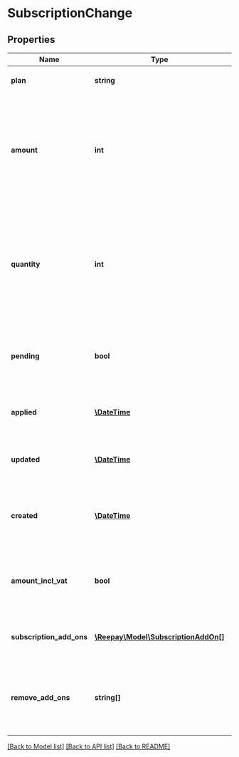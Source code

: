 # SubscriptionChange

## Properties
Name | Type | Description | Notes
------------ | ------------- | ------------- | -------------
**plan** | **string** | The handle of the plan to change to | [optional] 
**amount** | **int** | Optional custom per quantity plan price. If provided the plan price billed for each billing period will be overridden by this price. | [optional] 
**quantity** | **int** | Optional quantity of the plan product for this subscription. If not provided the default is the default plan quantity defined for the plan. | [optional] 
**pending** | **bool** | Whether this is a pending change at next renewal, or it has been applied | 
**applied** | [**\DateTime**](\DateTime.md) | If defined the change was applied on this date and time | [optional] 
**updated** | [**\DateTime**](\DateTime.md) | Date and time of update of pending change | [optional] 
**created** | [**\DateTime**](\DateTime.md) | Date when the change was created. In [ISO-8601](http://en.wikipedia.org/wiki/ISO_8601) extended offset date-time format. | 
**amount_incl_vat** | **bool** | Whether the optional amount is including VAT. Defaults to true. | [optional] 
**subscription_add_ons** | [**\Reepay\Model\SubscriptionAddOn[]**](SubscriptionAddOn.md) | List of subscription add-ons to create in change | [optional] 
**remove_add_ons** | **string[]** | Subscription add-ons to remove from subscription by subscription add-on handle | [optional] 

[[Back to Model list]](../README.md#documentation-for-models) [[Back to API list]](../README.md#documentation-for-api-endpoints) [[Back to README]](../README.md)


